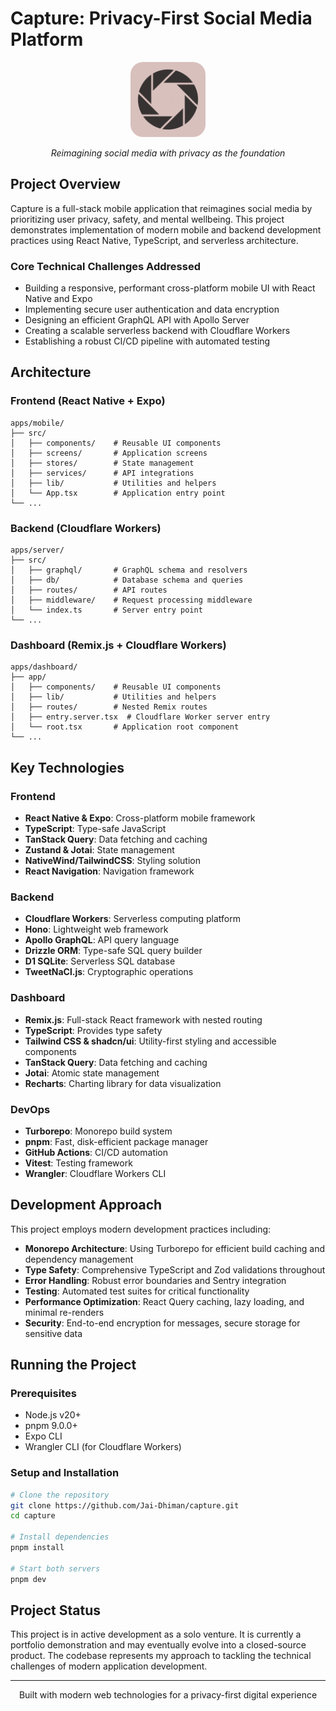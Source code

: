 # Capture: Privacy-First Social Media Platform

<div align="center">
  <img src="apps/mobile/assets/CaptureLogo.png" alt="Capture Logo" width="120" height="120" style="border-radius: 20px;">
  <p><em>Reimagining social media with privacy as the foundation</em></p>
</div>

## Project Overview

Capture is a full-stack mobile application that reimagines social media by prioritizing user privacy, safety, and mental wellbeing. This project demonstrates implementation of modern mobile and backend development practices using React Native, TypeScript, and serverless architecture.

### Core Technical Challenges Addressed

- Building a responsive, performant cross-platform mobile UI with React Native and Expo
- Implementing secure user authentication and data encryption
- Designing an efficient GraphQL API with Apollo Server
- Creating a scalable serverless backend with Cloudflare Workers
- Establishing a robust CI/CD pipeline with automated testing

## Architecture

### Frontend (React Native + Expo)

```
apps/mobile/
├── src/
│   ├── components/    # Reusable UI components
│   ├── screens/       # Application screens
│   ├── stores/        # State management
│   ├── services/      # API integrations
│   ├── lib/           # Utilities and helpers
│   └── App.tsx        # Application entry point
└── ...
```

### Backend (Cloudflare Workers)

```
apps/server/
├── src/
│   ├── graphql/       # GraphQL schema and resolvers
│   ├── db/            # Database schema and queries
│   ├── routes/        # API routes
│   ├── middleware/    # Request processing middleware
│   └── index.ts       # Server entry point
└── ...
```

### Dashboard (Remix.js + Cloudflare Workers)

```
apps/dashboard/
├── app/
│   ├── components/    # Reusable UI components
│   ├── lib/           # Utilities and helpers
│   ├── routes/        # Nested Remix routes
│   ├── entry.server.tsx  # Cloudflare Worker server entry
│   └── root.tsx       # Application root component
└── ...
```

## Key Technologies

### Frontend

- **React Native & Expo**: Cross-platform mobile framework
- **TypeScript**: Type-safe JavaScript
- **TanStack Query**: Data fetching and caching
- **Zustand & Jotai**: State management
- **NativeWind/TailwindCSS**: Styling solution
- **React Navigation**: Navigation framework

### Backend

- **Cloudflare Workers**: Serverless computing platform
- **Hono**: Lightweight web framework
- **Apollo GraphQL**: API query language
- **Drizzle ORM**: Type-safe SQL query builder
- **D1 SQLite**: Serverless SQL database
- **TweetNaCl.js**: Cryptographic operations

### Dashboard

- **Remix.js**: Full-stack React framework with nested routing
- **TypeScript**: Provides type safety
- **Tailwind CSS & shadcn/ui**: Utility-first styling and accessible components
- **TanStack Query**: Data fetching and caching
- **Jotai**: Atomic state management
- **Recharts**: Charting library for data visualization

### DevOps

- **Turborepo**: Monorepo build system
- **pnpm**: Fast, disk-efficient package manager
- **GitHub Actions**: CI/CD automation
- **Vitest**: Testing framework
- **Wrangler**: Cloudflare Workers CLI

## Development Approach

This project employs modern development practices including:

- **Monorepo Architecture**: Using Turborepo for efficient build caching and dependency management
- **Type Safety**: Comprehensive TypeScript and Zod validations throughout
- **Error Handling**: Robust error boundaries and Sentry integration
- **Testing**: Automated test suites for critical functionality
- **Performance Optimization**: React Query caching, lazy loading, and minimal re-renders
- **Security**: End-to-end encryption for messages, secure storage for sensitive data

## Running the Project

### Prerequisites

- Node.js v20+
- pnpm 9.0.0+
- Expo CLI
- Wrangler CLI (for Cloudflare Workers)

### Setup and Installation

```bash
# Clone the repository
git clone https://github.com/Jai-Dhiman/capture.git
cd capture

# Install dependencies
pnpm install

# Start both servers
pnpm dev
```

## Project Status

This project is in active development as a solo venture. It is currently a portfolio demonstration and may eventually evolve into a closed-source product. The codebase represents my approach to tackling the technical challenges of modern application development.

---

<div align="center">
  <p>Built with modern web technologies for a privacy-first digital experience</p>
</div>
